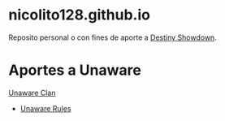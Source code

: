 # nicolito128.github.io
Reposito personal o con fines de aporte a <a href="inyshowdown.net">Destiny Showdown</a>. 


# Aportes a Unaware 
<a href="https://play.destinyshowdown.net/unawareroom">Unaware Clan</a>
- <a href="https://nicolito128.github.io/uwrules">Unaware Rules</a>
